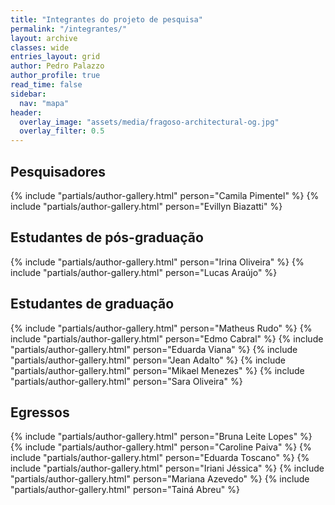 ```yaml
---
title: "Integrantes do projeto de pesquisa"
permalink: "/integrantes/"
layout: archive
classes: wide
entries_layout: grid
author: Pedro Palazzo
author_profile: true
read_time: false
sidebar:
  nav: "mapa"
header:
  overlay_image: "assets/media/fragoso-architectural-og.jpg"
  overlay_filter: 0.5
---
```


## Pesquisadores ##

<div class="feature__wrapper">
{% include "partials/author-gallery.html" person="Camila Pimentel" %}
{% include "partials/author-gallery.html" person="Evillyn Biazatti" %}
</div>

## Estudantes de pós-graduação ##

<div class="feature__wrapper">
{% include "partials/author-gallery.html" person="Irina Oliveira" %}
{% include "partials/author-gallery.html" person="Lucas Araújo" %}
</div>

## Estudantes de graduação ##

<div class="feature__wrapper">
{% include "partials/author-gallery.html" person="Matheus Rudo" %}
{% include "partials/author-gallery.html" person="Edmo Cabral" %}
{% include "partials/author-gallery.html" person="Eduarda Viana" %}
{% include "partials/author-gallery.html" person="Jean Adalto" %}
{% include "partials/author-gallery.html" person="Mikael Menezes" %}
{% include "partials/author-gallery.html" person="Sara Oliveira" %}
</div>

## Egressos ##

<div class="feature__wrapper">
{% include "partials/author-gallery.html" person="Bruna Leite Lopes" %}
{% include "partials/author-gallery.html" person="Caroline Paiva" %}
{% include "partials/author-gallery.html" person="Eduarda Toscano" %}
{% include "partials/author-gallery.html" person="Iriani Jéssica" %}
{% include "partials/author-gallery.html" person="Mariana Azevedo" %}
{% include "partials/author-gallery.html" person="Tainá Abreu" %}
</div>

